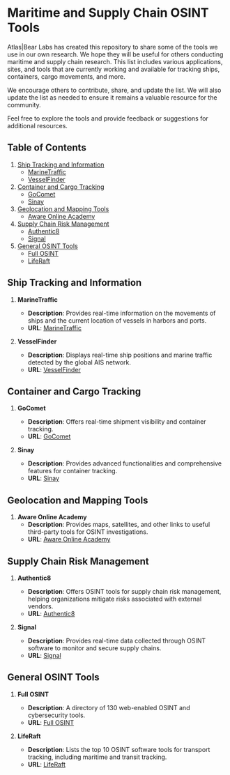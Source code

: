 # Maritime and Supply Chain OSINT Tools

Atlas|Bear Labs has created this repository to share some of the tools we use in our own research. We hope they will be useful for others conducting maritime and supply chain research. This list includes various applications, sites, and tools that are currently working and available for tracking ships, containers, cargo movements, and more.

We encourage others to contribute, share, and update the list. We will also update the list as needed to ensure it remains a valuable resource for the community.

Feel free to explore the tools and provide feedback or suggestions for additional resources.

## Table of Contents
1. [Ship Tracking and Information](#ship-tracking-and-information)
   - [MarineTraffic](#marinetraffic)
   - [VesselFinder](#vesselfinder)
2. [Container and Cargo Tracking](#container-and-cargo-tracking)
   - [GoComet](#gocomet)
   - [Sinay](#sinay)
3. [Geolocation and Mapping Tools](#geolocation-and-mapping-tools)
   - [Aware Online Academy](#aware-online-academy)
4. [Supply Chain Risk Management](#supply-chain-risk-management)
   - [Authentic8](#authentic8)
   - [Signal](#signal)
5. [General OSINT Tools](#general-osint-tools)
   - [Full OSINT](#full-osint)
   - [LifeRaft](#liferaft)

## Ship Tracking and Information
1. **MarineTraffic**
   - **Description**: Provides real-time information on the movements of ships and the current location of vessels in harbors and ports.
   - **URL**: [MarineTraffic](https://www.marinetraffic.com/en/ais/home)

2. **VesselFinder**
   - **Description**: Displays real-time ship positions and marine traffic detected by the global AIS network.
   - **URL**: [VesselFinder](https://www.vesselfinder.com/)

## Container and Cargo Tracking
1. **GoComet**
   - **Description**: Offers real-time shipment visibility and container tracking.
   - **URL**: [GoComet](https://www.gocomet.com/blog/8-best-container-tracking-software-for-real-time-shipment-tracking/)

2. **Sinay**
   - **Description**: Provides advanced functionalities and comprehensive features for container tracking.
   - **URL**: [Sinay](https://sinay.ai/en/top-8-best-container-tracking-solutions/)

## Geolocation and Mapping Tools
1. **Aware Online Academy**
   - **Description**: Provides maps, satellites, and other links to useful third-party tools for OSINT investigations.
   - **URL**: [Aware Online Academy](https://www.aware-online.com/en/osint-tools/geolocation-tools/)

## Supply Chain Risk Management
1. **Authentic8**
   - **Description**: Offers OSINT tools for supply chain risk management, helping organizations mitigate risks associated with external vendors.
   - **URL**: [Authentic8](https://www.authentic8.com/blog/osint-supply-chain-risk)

2. **Signal**
   - **Description**: Provides real-time data collected through OSINT software to monitor and secure supply chains.
   - **URL**: [Signal](https://www.getsignal.info/blog/securing-the-supply-chain-the-role-of-osint-for-logistics)

## General OSINT Tools
1. **Full OSINT**
   - **Description**: A directory of 130 web-enabled OSINT and cybersecurity tools.
   - **URL**: [Full OSINT](https://fullosint.com/)

2. **LifeRaft**
   - **Description**: Lists the top 10 OSINT software tools for transport tracking, including maritime and transit tracking.
   - **URL**: [LifeRaft](https://www.liferaftinc.com/blog/10-best-osint-software-tools-for-transport-tracking)
